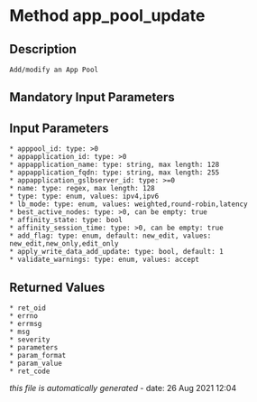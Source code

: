 # Method app_pool_update

## Description
	Add/modify an App Pool

## Mandatory Input Parameters

## Input Parameters
	* apppool_id: type: >0
	* appapplication_id: type: >0
	* appapplication_name: type: string, max length: 128
	* appapplication_fqdn: type: string, max length: 255
	* appapplication_gslbserver_id: type: >=0
	* name: type: regex, max length: 128
	* type: type: enum, values: ipv4,ipv6
	* lb_mode: type: enum, values: weighted,round-robin,latency
	* best_active_nodes: type: >0, can be empty: true
	* affinity_state: type: bool
	* affinity_session_time: type: >0, can be empty: true
	* add_flag: type: enum, default: new_edit, values: new_edit,new_only,edit_only
	* apply_write_data_add_update: type: bool, default: 1
	* validate_warnings: type: enum, values: accept

## Returned Values
	* ret_oid
	* errno
	* errmsg
	* msg
	* severity
	* parameters
	* param_format
	* param_value
	* ret_code


*this file is automatically generated* - date: 26 Aug 2021 12:04